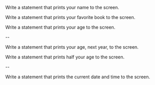 Write a statement that prints your name to the screen.

Write a statement that prints your favorite book to the screen.

Write a statement that prints your age to the screen.

--

Write a statement that prints your age, next year, to the screen.

Write a statement that prints half your age to the screen.

--

Write a statement that prints the current date and time to the screen.